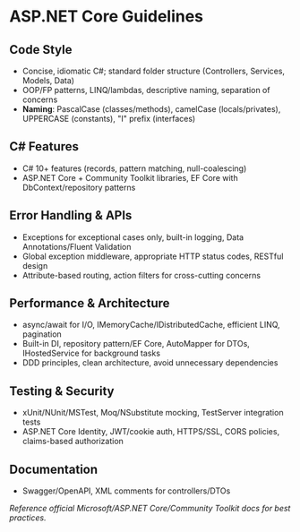 # ASP.NET Core Guidelines

## Code Style
- Concise, idiomatic C#; standard folder structure (Controllers, Services, Models, Data)
- OOP/FP patterns, LINQ/lambdas, descriptive naming, separation of concerns
- **Naming**: PascalCase (classes/methods), camelCase (locals/privates), UPPERCASE (constants), "I" prefix (interfaces)

## C# Features
- C# 10+ features (records, pattern matching, null-coalescing)
- ASP.NET Core + Community Toolkit libraries, EF Core with DbContext/repository patterns

## Error Handling & APIs
- Exceptions for exceptional cases only, built-in logging, Data Annotations/Fluent Validation
- Global exception middleware, appropriate HTTP status codes, RESTful design
- Attribute-based routing, action filters for cross-cutting concerns

## Performance & Architecture  
- async/await for I/O, IMemoryCache/IDistributedCache, efficient LINQ, pagination
- Built-in DI, repository pattern/EF Core, AutoMapper for DTOs, IHostedService for background tasks
- DDD principles, clean architecture, avoid unnecessary dependencies

## Testing & Security
- xUnit/NUnit/MSTest, Moq/NSubstitute mocking, TestServer integration tests
- ASP.NET Core Identity, JWT/cookie auth, HTTPS/SSL, CORS policies, claims-based authorization

## Documentation
- Swagger/OpenAPI, XML comments for controllers/DTOs

*Reference official Microsoft/ASP.NET Core/Community Toolkit docs for best practices.*
